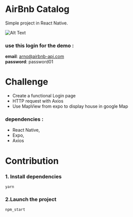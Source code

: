 # AirBnb Catalog
Simple project in React Native.

![Alt Text](https://media.giphy.com/media/1xP5dKMHshcTuLmhO4/giphy.gif)
### use this login for the demo :  
  **email**: arno@airbnb-api.com   
  **password**: password01


# Challenge
- Create a functional Login page
- HTTP request with Axios
- Use MapView from expo to display house in google Map


### dependencies :  
-  React Native,  
-  Expo,  
-  Axios

# Contribution
### 1. Install dependencies
```yarn```

### 2.Launch the project
 ```npm_start```
